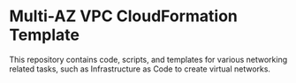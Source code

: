 # Multi-AZ VPC CloudFormation Template
This repository contains code, scripts, and templates for various networking related tasks, such as Infrastructure as Code to create virtual networks.
